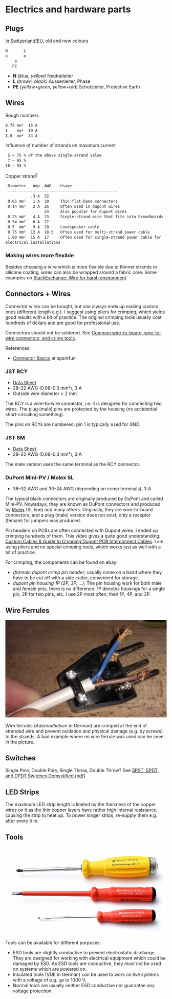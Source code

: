 # Electrics and hardware parts

## Plugs

[In Switzerland/EU](https://de.wikipedia.org/wiki/Niederspannungsnetz#Farbgebung), old and new colours

```
N       L
o       o
    o
   PE
```

* **N** *(blue, yellow)* Neutralleiter
* **L** *(brown, black)* Aussenleiter, Phase
* **PE** *(yellow+green, yellow+red)* Schutzleiter, Protective Earth


## Wires

Rough numbers

    0.75 mm²  15 A
    1    mm²  19 A
    1.5  mm²  24 A

Influence of number of strands on maximum current

     5 → 75 % of the above single-strand value
     7 → 65 %
    10 → 55 %

Copper strand<sup>[1][strombelastbarkeit]</sup>

     Diameter   Amp  AWG    Usage
     ------------------------------------------------
               .3 A  32
     0.05 mm²   1 A  30     Thin flat-band connectors
     0.14 mm²   2 A  26     Often used in dupont wires
                     24     Also popular for dupont wires
     0.25 mm²   4 A  23     Single-strand wire that fits into breadboards
     0.34 mm²   6 A  22
     0.5  mm²   9 A  20     Loudspeaker cable
     0.75 mm²  12 A  18.5   Often used for multi-strand power cable
     1.00 mm²  15 A  17     Often used for single-strand power cable for electrical installations


[strombelastbarkeit]: http://www.linzi.hu/Katalogus/2008-2009/ger/X%20028%20%20Strombelastbarkeit%20(allgemein).pdf


### Making wires more flexible

Besides choosing a wire which *is* more flexible due to thinner strands or silicone coating, wires can also be
wrapped around a fabric core. Some examples on [StackExchange: Wire for harsh environment](https://electronics.stackexchange.com/a/164551/135063)


## Connectors + Wires

Connector wires can be bought, but one always ends up making custom ones (different length e.g.). I suggest using
pliers for crimping, which yields good results with a bit of practice. The original crimping tools usually cost hundreds
of dollars and are good for professional use.

Connectors should not be soldered. See [Common wire-to-board, wire-to-wire connectors, and crimp tools][crimp-connectors].

References:

* [Connector Basics](https://learn.sparkfun.com/tutorials/connector-basics) at sparkfun

### JST RCY

* [Data Sheet](http://www.jst-mfg.com/product/pdf/eng/eRCY.pdf)
* 28–22 AWG (0.08–0.3 mm²), 3 A
* Outside wire diameter < 2 mm

The RCY is a wire-to-wire connector, i.e. it is designed for connecting two wires. The plug (male) pins are protected
by the housing (no accidential short-circuiting something).

The pins on RCYs are numbered; pin 1 is typically used for GND.

### JST SM

* [Data Sheet](http://www.jst-mfg.com/product/pdf/eng/eSM.pdf)
* 28–22 AWG (0.08–0.3 mm²), 3 A

The male version uses the same terminal as the RCY connector.

### DuPont Mini-PV / Molex SL

* 36–32 AWG and 30–24 AWG (depending on crimp terminals), 3 A

The typical black connectors are originally produced by DuPont and called Mini-PV. Nowadays, they are known as
DuPont connectors and produced by [Molex][molex-catalogue] (SL line) and many others. Originally, they are wire-to-board
connectors, and a plug (male) version does not exist; only a receptor (female) for jumpers was produced.

Pin headers on PCBs are often connected with Dupont wires. I ended up crimping hundreds of them. This video
gives a quite good understanding:
[Custom Cables & Guide to Crimping Dupont PCB Interconnect Cables](https://www.youtube.com/watch?v=GkbOJSvhCgU).
I am using pliers and no special crimping tools, which works just as well with a bit of practice.

For crimping, the components can be found on ebay:

* *(fe)male dupont crimp pin header*; usually come on a band where they have to be cut off with a side cutter,
  convenient for storage.
* *dupont pin housing 1P (2P, 3P, …)*; The pin housing work for both male and female pins, there is no difference.
  1P denotes housings for a single pin, 2P for two pins, etc. I use 2P most often, then 1P, 4P, and 3P.


[molex-catalogue]: http://www.molex.com/catalog/web_catalog/pdfs/C.pdf
[crimp-connectors]: http://tech.mattmillman.com/info/crimpconnectors/


## Wire Ferrules

![Rusted strands](Pictures/power-plug-rust.jpg)

Wire ferrules (*Aderendhülsen* in German) are crimped at the end of stranded wire and prevent oxidation and physical
damage (e.g. by screws) to the strands. A bad example where no wire ferrule was used can be seen in the picture.


## Switches

Single Pole, Double Pole, Single Throw, Double Throw? See [SPST, SPDT, and DPDT Switches Demystified (pdf)][spst]

[spst]: http://musicfromouterspace.com/analogsynth_new/ELECTRONICS/pdf/switches_demystified_assembly.pdf


## LED Strips

The maximum LED strip length is limited by the thickness of the copper wires on it as the thin copper layers have
rather high internal resistance, causing the strip to heat up. To power longer strips, re-supply them e.g. after
every 5 m.


## Tools

![ESD screwdriver](Pictures/esd-vde-screwdriver.jpg)

Tools can be available for different purposes:

* ESD tools are slightly conductive to prevent electrostatic discharge. They are designed for
  working with electrical equipment which could be damaged by ESD. As ESD tools are conductive,
  they *must not* be used on systems which are powered on.
* Insulated tools (VDE in German) *can* be used to work on live systems with a voltage of e.g.
  up to 1000 V.
* Normal tools are usually neither ESD conductive nor guarantee any voltage protection.

